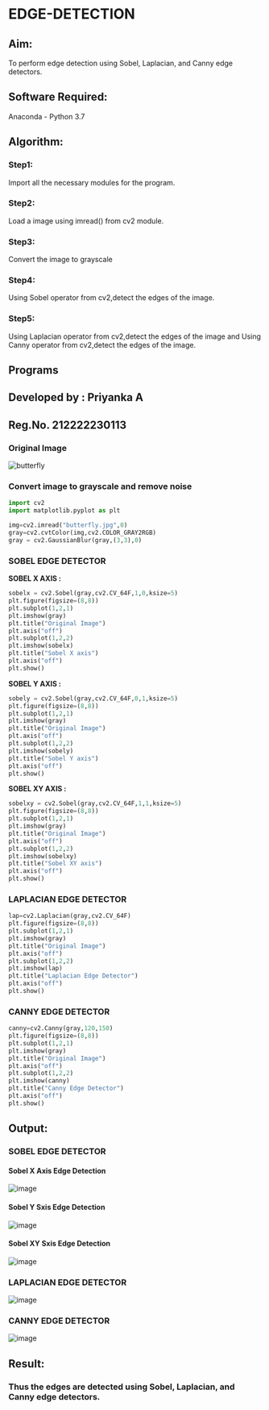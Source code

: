 # EDGE-DETECTION
## Aim:
To perform edge detection using Sobel, Laplacian, and Canny edge detectors.

## Software Required:
Anaconda - Python 3.7

## Algorithm:
### Step1:
Import all the necessary modules for the program.

### Step2:
Load a image using imread() from cv2 module.

### Step3:
Convert the image to grayscale

### Step4:
Using Sobel operator from cv2,detect the edges of the image.

### Step5:

Using Laplacian operator from cv2,detect the edges of the image and Using Canny operator from cv2,detect the edges of the image.

## Programs
## Developed by : Priyanka A
## Reg.No. 212222230113

### Original Image

![butterfly](https://github.com/PriyankaAnnadurai/EDGE-DETECTION/assets/118351569/12af889f-0bc1-4c18-a6b3-dd5f0cdb9d29)



### Convert image to grayscale and remove noise

```py
import cv2
import matplotlib.pyplot as plt

img=cv2.imread("butterfly.jpg",0)
gray=cv2.cvtColor(img,cv2.COLOR_GRAY2RGB)
gray = cv2.GaussianBlur(gray,(3,3),0)
```
### SOBEL EDGE DETECTOR
**SOBEL X AXIS :**
```py
sobelx = cv2.Sobel(gray,cv2.CV_64F,1,0,ksize=5)
plt.figure(figsize=(8,8))
plt.subplot(1,2,1)
plt.imshow(gray)
plt.title("Original Image")
plt.axis("off")
plt.subplot(1,2,2)
plt.imshow(sobelx)
plt.title("Sobel X axis")
plt.axis("off")
plt.show()
```
**SOBEL Y AXIS :**
```py
sobely = cv2.Sobel(gray,cv2.CV_64F,0,1,ksize=5)
plt.figure(figsize=(8,8))
plt.subplot(1,2,1)
plt.imshow(gray)
plt.title("Original Image")
plt.axis("off")
plt.subplot(1,2,2)
plt.imshow(sobely)
plt.title("Sobel Y axis")
plt.axis("off")
plt.show()
```
**SOBEL XY AXIS :**
```py
sobelxy = cv2.Sobel(gray,cv2.CV_64F,1,1,ksize=5)
plt.figure(figsize=(8,8))
plt.subplot(1,2,1)
plt.imshow(gray)
plt.title("Original Image")
plt.axis("off")
plt.subplot(1,2,2)
plt.imshow(sobelxy)
plt.title("Sobel XY axis")
plt.axis("off")
plt.show()
```
### LAPLACIAN EDGE DETECTOR
```py
lap=cv2.Laplacian(gray,cv2.CV_64F)
plt.figure(figsize=(8,8))
plt.subplot(1,2,1)
plt.imshow(gray)
plt.title("Original Image")
plt.axis("off")
plt.subplot(1,2,2)
plt.imshow(lap)
plt.title("Laplacian Edge Detector")
plt.axis("off")
plt.show()
```
### CANNY EDGE DETECTOR
```py
canny=cv2.Canny(gray,120,150)
plt.figure(figsize=(8,8))
plt.subplot(1,2,1)
plt.imshow(gray)
plt.title("Original Image")
plt.axis("off")
plt.subplot(1,2,2)
plt.imshow(canny)
plt.title("Canny Edge Detector")
plt.axis("off")
plt.show()
```



## Output:
### SOBEL EDGE DETECTOR
#### Sobel X Axis Edge Detection

![image](https://github.com/PriyankaAnnadurai/EDGE-DETECTION/assets/118351569/2f7f7108-eaaf-4ca5-bf34-44b898d85df2)

#### Sobel Y Sxis Edge Detection 

![image](https://github.com/PriyankaAnnadurai/EDGE-DETECTION/assets/118351569/d2f12664-500a-44d2-b8ae-d7d5f6f366b2)


#### Sobel XY Sxis Edge Detection 

![image](https://github.com/PriyankaAnnadurai/EDGE-DETECTION/assets/118351569/a1c3aa0c-72be-40a1-9082-8f10b5ae2942)


### LAPLACIAN EDGE DETECTOR

![image](https://github.com/PriyankaAnnadurai/EDGE-DETECTION/assets/118351569/61d1147f-d097-4015-ae8a-47b55df8b1ee)


### CANNY EDGE DETECTOR

![image](https://github.com/PriyankaAnnadurai/EDGE-DETECTION/assets/118351569/ef91f6b2-c0d6-4b61-b766-ba40ff2e7352)

## Result:
### Thus the edges are detected using Sobel, Laplacian, and Canny edge detectors.
